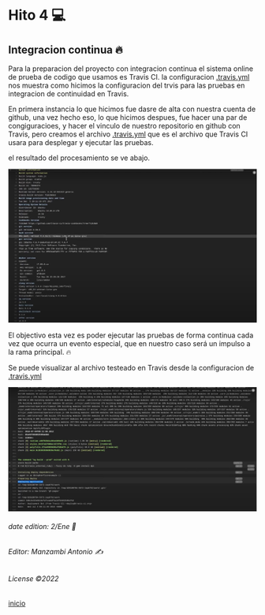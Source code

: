 # Hito 4 :computer:
## Integracion continua :fire:

  Para la preparacion del proyecto con integracion continua el sistema online de prueba de codigo que usamos es Travis CI.
  la configuracion  [.travis.yml](https://github.com/Manzambi/Manzambi_Antonio_CC2223/blob/main/.travis.yml) nos muestra como hicimos la configuracion del trvis para las pruebas en integracion de continuidad en Travis.
  
  En primera instancia lo que hicimos fue dasre de alta con nuestra cuenta de github, una vez hecho eso, lo que hicimos despues, fue hacer una par de congiguracioes, y hacer el vinculo de nuestro repositorio en github con Travis, pero creamos el archivo [.travis.yml](https://github.com/Manzambi/Manzambi_Antonio_CC2223/blob/main/.travis.yml) que es el archivo que Travis CI usara para desplegar y ejecutar las pruebas.
  
  el resultado del procesamiento se ve abajo.
  
  ![gf](../Hito4/img%20/img1.jpeg)
  
  
  El objectivo esta vez es poder ejecutar las pruebas de forma continua cada vez que ocurra un evento especial, que en nuestro caso será un impulso a la rama principal. :fire:
  
   Se puede visualizar al archivo testeado en Travis desde la configuracion de [.travis.yml](https://github.com/Manzambi/Manzambi_Antonio_CC2223/blob/main/.travis.yml)
   
   ![gf](../Hito4/img%20/img3.jpeg)
  

 ###### date edition: 2/Ene 📅 
 ###### Editor: Manzambi Antonio ✍️
 ###### License ©️2022







[inicio](https://github.com/Manzambi/Manzambi_Antonio_CC2223)
